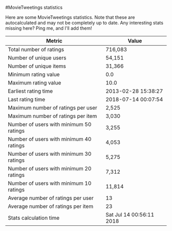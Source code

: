 #MovieTweetings statistics

Here are some MovieTweetings statistics. Note that these are autocalculated and may not be completely up to date. Any interesting stats missing here? Ping me, and I'll add them!

Metric | Value
--- | ---
Total number of ratings                 | 716,083
Number of unique users                  | 54,151
Number of unique items                  | 31,366
Minimum rating value                    | 0.0
Maximum rating value                    | 10.0
Earliest rating time                    | 2013-02-28 15:38:27
Last rating time                        | 2018-07-14 00:07:54
Maximum number of ratings per user      | 2,525
Maximum number of ratings per item      | 3,030
Number of users with minimum 50 ratings | 3,255
Number of users with minimum 40 ratings | 4,053
Number of users with minimum 30 ratings | 5,275
Number of users with minimum 20 ratings | 7,312
Number of users with minimum 10 ratings | 11,814
Average number of ratings per user      | 13
Average number of ratings per item      | 23
Stats calculation time                  | Sat Jul 14 00:56:11 2018

